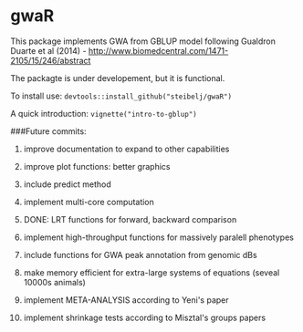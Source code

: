 # gwaR
This package implements GWA from GBLUP model following Gualdron Duarte et al (2014) - http://www.biomedcentral.com/1471-2105/15/246/abstract

The packagte is under developement, but it is functional.

To install use: `devtools::install_github("steibelj/gwaR")`


A quick introduction: `vignette("intro-to-gblup")`

###Future commits:
1) improve documentation to expand to other capabilities

2) improve plot functions: better graphics

3) include predict method

4) implement multi-core computation

5)  DONE: LRT functions for forward, backward comparison

6) implement high-throughput functions for massively paralell phenotypes

7) include functions for GWA peak annotation from genomic dBs

8) make memory efficient for extra-large systems of equations (seveal 10000s animals)

9) implement META-ANALYSIS according to Yeni's paper

10) implement shrinkage tests according to Misztal's groups papers
